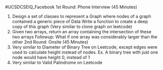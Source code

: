 #UCSDCSEIQ_Facebook
1st Round: Phone Interview (45 Minutes)
1. Design a set of classes to represent a Graph where nodes of a graph contained a generic piece of Data
Write a function to create a deep copy of this graph (Very similar to clone graph on leetcode)
2. Given two arrays, return an array containing the intersection of these two arrays
Followup: What if one array was considerably larger than the other
2nd Round: Onsite (45 Minutes)
1. Very similar to Diameter of Binary Tree on Leetcode, except edges were used to calculate height instead of nodes.
Ex. A binary tree with just one node would have height 0, instead of 1
2. Very similar to Valid Palindrome on Leetcode